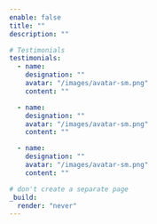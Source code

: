 ```yaml
---
enable: false
title: ""
description: ""

# Testimonials
testimonials:
  - name:
    designation: ""
    avatar: "/images/avatar-sm.png"
    content: ""

  - name:
    designation: ""
    avatar: "/images/avatar-sm.png"
    content: ""

  - name:
    designation: ""
    avatar: "/images/avatar-sm.png"
    content: ""

# don't create a separate page
_build:
  render: "never"
---
```

